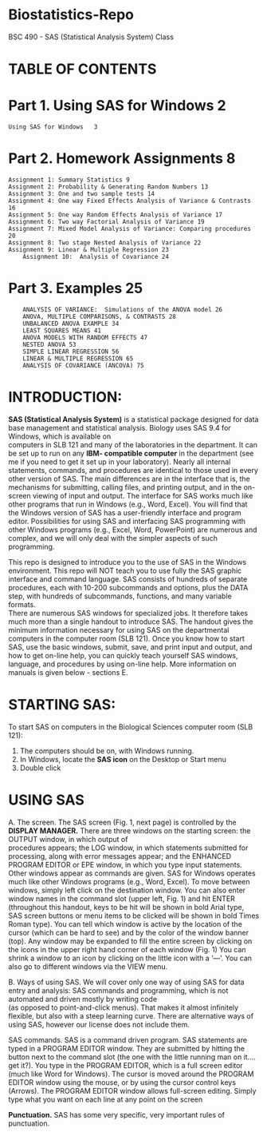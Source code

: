 # Biostatistics-Repo
BSC 490 - SAS (Statistical Analysis System)  Class






# TABLE OF CONTENTS


# Part 1. Using SAS for Windows	2
	Using SAS for Windows	3
# Part 2. Homework Assignments	8
	Assignment 1: Summary Statistics 9
	Assignment 2: Probability & Generating Random Numbers 13
	Assignment 3: One and two sample tests 14
	Assignment 4: One way Fixed Effects Analysis of Variance & Contrasts 16
	Assignment 5: One way Random Effects Analysis of Variance 17
	Assignment 6: Two way Factorial Analysis of Variance 19
	Assignment 7: Mixed Model Analysis of Variance: Comparing procedures 20
	Assignment 8: Two stage Nested Analysis of Variance 22
	Assignment 9: Linear & Multiple Regression 23
        Assignment 10:  Analysis of Covariance 24
# Part 3. Examples 25
        ANALYSIS OF VARIANCE:  Simulations of the ANOVA model 26
        ANOVA, MULTIPLE COMPARISONS, & CONTRASTS 28
        UNBALANCED ANOVA EXAMPLE 34
        LEAST SQUARES MEANS 41
        ANOVA MODELS WITH RANDOM EFFECTS 47
        NESTED ANOVA 53
        SIMPLE LINEAR REGRESSION 56
        LINEAR & MULTIPLE REGRESSION 65
        ANALYSIS OF COVARIANCE (ANCOVA)	75

# INTRODUCTION:

  **SAS (Statistical Analysis System)** is a statistical package designed for data base management and statistical analysis. Biology uses SAS 9.4 for Windows, which is available on   
  computers in SLB 121 and many of the laboratories in the department. It can be set up to run on any **IBM- compatible computer** in the department (see me if you need to get it set 
  up   in your laboratory).
  Nearly all internal statements, commands, and procedures are identical to those used in every other version of SAS. The main differences are in the interface that is, the   
  mechanisms for submitting, calling files, and printing output, and in the on-screen viewing of input and output. The interface for SAS works much like other programs that run in 
  Windows (e.g., Word, Excel). You will find that the Windows version of SAS has a user-friendly interface and program editor. Possibilities for using SAS and interfacing SAS 
  programming with other Windows programs (e.g., Excel, Word, PowerPoint) are numerous and complex, and we will only deal with the simpler aspects of such programming.
 
  This repo is designed to introduce you to the use of SAS in the Windows environment. This repo will NOT teach you to use fully the SAS graphic interface and command language.   SAS consists of hundreds of separate procedures, each with 10-200 subcommands and options, plus the DATA step, with hundreds of subcommands, functions, and many variable formats.  
  There are numerous SAS windows for specialized jobs. It therefore takes much more than a single handout to introduce SAS. The handout gives the minimum information necessary for 
  using SAS on the departmental computers in the computer room (SLB 121). Once you know how to start SAS, use the basic windows, submit, save, and print input and output, and how to 
  get on-line help, you can quickly teach yourself SAS windows, language, and procedures by using on-line help. More information on manuals is given below - sections E.


# STARTING SAS:

   To start SAS on computers in the Biological Sciences computer room (SLB 121):
   1) The computers should be on, with Windows running.
   2) In Windows, locate the **SAS icon** on the Desktop or Start menu
   3) Double click


# USING SAS

  A. The screen. The SAS screen (Fig. 1, next page) is controlled by the **DISPLAY MANAGER.** There are three windows on the starting screen: the OUTPUT window, in which output of   
  procedures appears; the LOG window, in which statements submitted for processing, along with error messages appear; and the ENHANCED PROGRAM EDITOR or EPE window, in which you type 
  input statements. Other windows appear as commands are given. SAS for Windows operates much like other Windows programs (e.g., Word, Excel). To move between windows, simply left 
  click on the destination window. You can also enter window names in the command slot (upper left, Fig. 1) and hit ENTER (throughout this handout, keys to be hit will be shown in 
  bold Arial type, SAS screen buttons or menu items to be clicked will be shown in bold Times Roman type). You can tell which window is active by the location of the cursor (which 
  can be hard to see) and by the color of the window banner (top). Any window may be expanded to fill the entire screen by clicking on the icons in the upper right hand corner of 
  each window (Fig. 1) You can shrink a window to an icon by clicking on the little icon with a ‘—’. You can also go to different windows via the VIEW menu.

  B. Ways of using SAS. We will cover only one way of using SAS for data entry and analysis: SAS commands and programming, which is not automated and driven mostly by writing code  
  (as opposed to point-and-click menus). That makes it almost infinitely flexible, but also with a steep learning curve. There are alternative ways of using SAS, however our license 
  does not include them.

  SAS commands. SAS is a command driven program. SAS statements are typed in a PROGRAM EDITOR window. They are submitted by hitting the button next to the command slot (the one with   the little running man on it…. get it?). You type in the PROGRAM EDITOR, which is a full screen editor (much like Word for Windows). The cursor is moved around the PROGRAM EDITOR 
  window using the mouse, or by using the cursor control keys (Arrows). The PROGRAM EDITOR window allows full-screen editing. Simply type what you want on each line at any point on 
  the screen


  **Punctuation.** SAS has some very specific, very important rules of punctuation.




